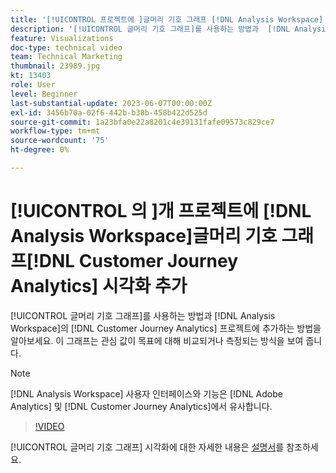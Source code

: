 ```yaml
---
title: '[!UICONTROL 프로젝트에 ]글머리 기호 그래프 [!DNL Analysis Workspace]  시각화 추가'
description: '[!UICONTROL 글머리 기호 그래프]를 사용하는 방법과  [!DNL Analysis Workspace] 프로젝트 [!DNL Customer Journey Analytics]에 추가하는 방법을 알아보세요.'
feature: Visualizations
doc-type: technical video
team: Technical Marketing
thumbnail: 23989.jpg
kt: 13403
role: User
level: Beginner
last-substantial-update: 2023-06-07T00:00:00Z
exl-id: 3456b70a-02f6-442b-b38b-458b422d525d
source-git-commit: 1a23bfa0e22a8201c4e39131fafe09573c829ce7
workflow-type: tm+mt
source-wordcount: '75'
ht-degree: 0%

---
```


# [!UICONTROL 의 ]개 프로젝트에 [!DNL Analysis Workspace]글머리 기호 그래프[!DNL Customer Journey Analytics] 시각화 추가

[!UICONTROL 글머리 기호 그래프]를 사용하는 방법과 [!DNL Analysis Workspace]의 [!DNL Customer Journey Analytics] 프로젝트에 추가하는 방법을 알아보세요. 이 그래프는 관심 값이 목표에 대해 비교되거나 측정되는 방식을 보여 줍니다.

>[!NOTE]
>
>[!DNL Analysis Workspace] 사용자 인터페이스와 기능은 [!DNL Adobe Analytics] 및 [!DNL Customer Journey Analytics]에서 유사합니다.

>[!VIDEO](https://video.tv.adobe.com/v/23989/?quality=12&learn=on)

[!UICONTROL 글머리 기호 그래프] 시각화에 대한 자세한 내용은 [설명서](https://experienceleague.adobe.com/docs/analytics-platform/using/cja-workspace/visualizations/bullet-graph.html)를 참조하세요.
